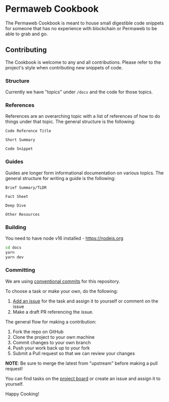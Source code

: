 # Permaweb Cookbook

The Permaweb Cookbook is meant to house small digestible code snippets
for someone that has no experience with blockchain or Permaweb to be able
to grab and go.

## Contributing

The Cookbook is welcome to any and all contributions. Please refer to
the project's style when contributing new snippets of code.

### Structure

Currently we have "topics" under `/docs` and the code for those topics.

### References

References are an overarching topic with a list of references of how to do
things under that topic. The general structure is the following:

```
Code Reference Title

Short Summary

Code Snippet
```

### Guides

Guides are longer form informational documentation on various topics.
The general structure for writing a guide is the following:

```
Brief Summary/TLDR

Fact Sheet

Deep Dive

Other Resources
```

### Building

You need to have node v16 installed - https://nodejs.org

```sh
cd docs
yarn
yarn dev
```

### Committing

We are using [conventional commits](https://www.conventionalcommits.org/en/v1.0.0/)
for this repository.

To choose a task or make your own, do the following:

1. [Add an issue](https://github.com/twilson63/permaweb-cookbook/issues/new) for the task and assign it to yourself or comment on the issue
2. Make a draft PR referencing the issue.

The general flow for making a contribution:

1. Fork the repo on GitHub
2. Clone the project to your own machine
3. Commit changes to your own branch
4. Push your work back up to your fork
5. Submit a Pull request so that we can review your changes

**NOTE**: Be sure to merge the latest from "upstream" before making a
pull request!

You can find tasks on the [project board](https://github.com/users/twilson63/projects/2)
or create an issue and assign it to yourself.

Happy Cooking!
